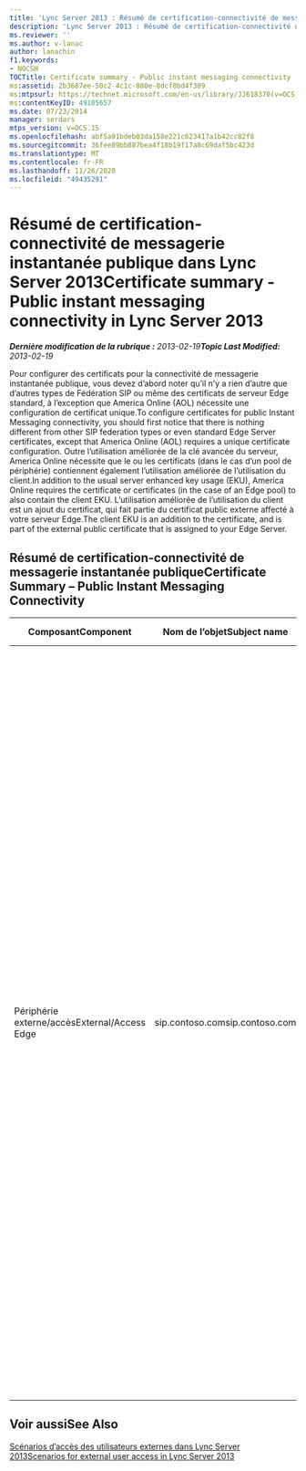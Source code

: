 ```yaml
---
title: 'Lync Server 2013 : Résumé de certification-connectivité de messagerie instantanée publique'
description: 'Lync Server 2013 : Résumé de certification-connectivité de messagerie instantanée publique.'
ms.reviewer: ''
ms.author: v-lanac
author: lanachin
f1.keywords:
- NOCSH
TOCTitle: Certificate summary - Public instant messaging connectivity
ms:assetid: 2b3687ee-50c2-4c1c-880e-8dcf8bd4f309
ms:mtpsurl: https://technet.microsoft.com/en-us/library/JJ618370(v=OCS.15)
ms:contentKeyID: 49105657
ms.date: 07/23/2014
manager: serdars
mtps_version: v=OCS.15
ms.openlocfilehash: abf5a01bdeb03da158e221c623417a1b42cc82f8
ms.sourcegitcommit: 36fee89bb887bea4f18b19f17a8c69daf5bc423d
ms.translationtype: MT
ms.contentlocale: fr-FR
ms.lasthandoff: 11/26/2020
ms.locfileid: "49435291"
---
```

# <a name="certificate-summary---public-instant-messaging-connectivity-in-lync-server-2013"></a><span data-ttu-id="d681a-103">Résumé de certification-connectivité de messagerie instantanée publique dans Lync Server 2013</span><span class="sxs-lookup"><span data-stu-id="d681a-103">Certificate summary - Public instant messaging connectivity in Lync Server 2013</span></span>

<div data-xmlns="http://www.w3.org/1999/xhtml">

<div class="topic" data-xmlns="http://www.w3.org/1999/xhtml" data-msxsl="urn:schemas-microsoft-com:xslt" data-cs="https://msdn.microsoft.com/">

<div data-asp="https://msdn2.microsoft.com/asp">



</div>

<div id="mainSection">

<div id="mainBody"><span data-ttu-id="d681a-104">

<span> </span></span><span class="sxs-lookup"><span data-stu-id="d681a-104">

<span> </span></span></span>

<span data-ttu-id="d681a-105">_**Dernière modification de la rubrique :** 2013-02-19_</span><span class="sxs-lookup"><span data-stu-id="d681a-105">_**Topic Last Modified:** 2013-02-19_</span></span>

<span data-ttu-id="d681a-106">Pour configurer des certificats pour la connectivité de messagerie instantanée publique, vous devez d’abord noter qu’il n’y a rien d’autre que d’autres types de Fédération SIP ou même des certificats de serveur Edge standard, à l’exception que America Online (AOL) nécessite une configuration de certificat unique.</span><span class="sxs-lookup"><span data-stu-id="d681a-106">To configure certificates for public Instant Messaging connectivity, you should first notice that there is nothing different from other SIP federation types or even standard Edge Server certificates, except that America Online (AOL) requires a unique certificate configuration.</span></span> <span data-ttu-id="d681a-107">Outre l’utilisation améliorée de la clé avancée du serveur, America Online nécessite que le ou les certificats (dans le cas d’un pool de périphérie) contiennent également l’utilisation améliorée de l’utilisation du client.</span><span class="sxs-lookup"><span data-stu-id="d681a-107">In addition to the usual server enhanced key usage (EKU), America Online requires the certificate or certificates (in the case of an Edge pool) to also contain the client EKU.</span></span> <span data-ttu-id="d681a-108">L’utilisation améliorée de l’utilisation du client est un ajout du certificat, qui fait partie du certificat public externe affecté à votre serveur Edge.</span><span class="sxs-lookup"><span data-stu-id="d681a-108">The client EKU is an addition to the certificate, and is part of the external public certificate that is assigned to your Edge Server.</span></span>

<div>

## <a name="certificate-summary--public-instant-messaging-connectivity"></a><span data-ttu-id="d681a-109">Résumé de certification-connectivité de messagerie instantanée publique</span><span class="sxs-lookup"><span data-stu-id="d681a-109">Certificate Summary – Public Instant Messaging Connectivity</span></span>


<table>
<colgroup>
<col style="width: 25%" />
<col style="width: 25%" />
<col style="width: 25%" />
<col style="width: 25%" />
</colgroup>
<thead>
<tr class="header">
<th><span data-ttu-id="d681a-110">Composant</span><span class="sxs-lookup"><span data-stu-id="d681a-110">Component</span></span></th>
<th><span data-ttu-id="d681a-111">Nom de l’objet</span><span class="sxs-lookup"><span data-stu-id="d681a-111">Subject name</span></span></th>
<th><span data-ttu-id="d681a-112">Autres noms d’objet (SAN)/Order</span><span class="sxs-lookup"><span data-stu-id="d681a-112">Subject alternative names (SAN)/Order</span></span></th>
<th><span data-ttu-id="d681a-113">Commentaires</span><span class="sxs-lookup"><span data-stu-id="d681a-113">Comments</span></span></th>
</tr>
</thead>
<tbody>
<tr class="odd">
<td><p><span data-ttu-id="d681a-114">Périphérie externe/accès</span><span class="sxs-lookup"><span data-stu-id="d681a-114">External/Access Edge</span></span></p></td>
<td><p><span data-ttu-id="d681a-115">sip.contoso.com</span><span class="sxs-lookup"><span data-stu-id="d681a-115">sip.contoso.com</span></span></p></td>
<td><p><span data-ttu-id="d681a-116">sip.contoso.com</span><span class="sxs-lookup"><span data-stu-id="d681a-116">sip.contoso.com</span></span></p>
<p><span data-ttu-id="d681a-117">webcon.contoso.com</span><span class="sxs-lookup"><span data-stu-id="d681a-117">webcon.contoso.com</span></span></p>
<p><span data-ttu-id="d681a-118">sip.fabrikam.com</span><span class="sxs-lookup"><span data-stu-id="d681a-118">sip.fabrikam.com</span></span></p></td>
<td><p><span data-ttu-id="d681a-119">Le certificat doit faire partir d’une autorité de certification publique et doit disposer de l’utilisation de l’utilisation améliorée de l’utilisation du serveur et de l’utilisation améliorée de la messagerie instantanée pour le client.</span><span class="sxs-lookup"><span data-stu-id="d681a-119">The certificate must be from a Public CA, and must have the server EKU and client EKU if public IM connectivity with AOL is to be deployed.</span></span> <span data-ttu-id="d681a-120">Le certificat est attribué aux interfaces du serveur Edge externe pour les éléments suivants :</span><span class="sxs-lookup"><span data-stu-id="d681a-120">The certificate is assigned to the external Edge Server interfaces for:</span></span></p>
<ul>
<li><p><span data-ttu-id="d681a-121">Service Edge d’accès</span><span class="sxs-lookup"><span data-stu-id="d681a-121">Access Edge service</span></span></p></li>
<li><p><span data-ttu-id="d681a-122">Service Edge de conférence web</span><span class="sxs-lookup"><span data-stu-id="d681a-122">Web Conferencing Edge service</span></span></p></li>
<li><p><span data-ttu-id="d681a-123">Service Edge A/V</span><span class="sxs-lookup"><span data-stu-id="d681a-123">A/V Edge service</span></span></p></li>
</ul>
<p><span data-ttu-id="d681a-124">Notez que les San sont automatiquement ajoutés au certificat en fonction de vos définitions dans le générateur de topologie.</span><span class="sxs-lookup"><span data-stu-id="d681a-124">Note that SANs are automatically added to the certificate based on your definitions in Topology Builder.</span></span> <span data-ttu-id="d681a-125">Vous pouvez ajouter des entrées SAN selon vos besoins pour des domaines SIP supplémentaires et d’autres entrées que vous devez prendre en charge.</span><span class="sxs-lookup"><span data-stu-id="d681a-125">You add SAN entries as needed for additional SIP domains and other entries that you need to support.</span></span> <span data-ttu-id="d681a-126">Le nom du sujet est répliqué sur le SAN et doit être présent pour une opération correcte.</span><span class="sxs-lookup"><span data-stu-id="d681a-126">The subject name is replicated in the SAN and must be present for correct operation.</span></span></p></td>
</tr>
</tbody>
</table>


</div>

<div>

## <a name="see-also"></a><span data-ttu-id="d681a-127">Voir aussi</span><span class="sxs-lookup"><span data-stu-id="d681a-127">See Also</span></span>


[<span data-ttu-id="d681a-128">Scénarios d’accès des utilisateurs externes dans Lync Server 2013</span><span class="sxs-lookup"><span data-stu-id="d681a-128">Scenarios for external user access in Lync Server 2013</span></span>](lync-server-2013-scenarios-for-external-user-access.md)  
  

<span data-ttu-id="d681a-129"></div>

</div>

<span> </span>

</div>

</div>

</span><span class="sxs-lookup"><span data-stu-id="d681a-129"></div>

</div>

<span> </span>

</div>

</div>

</span></span></div>

